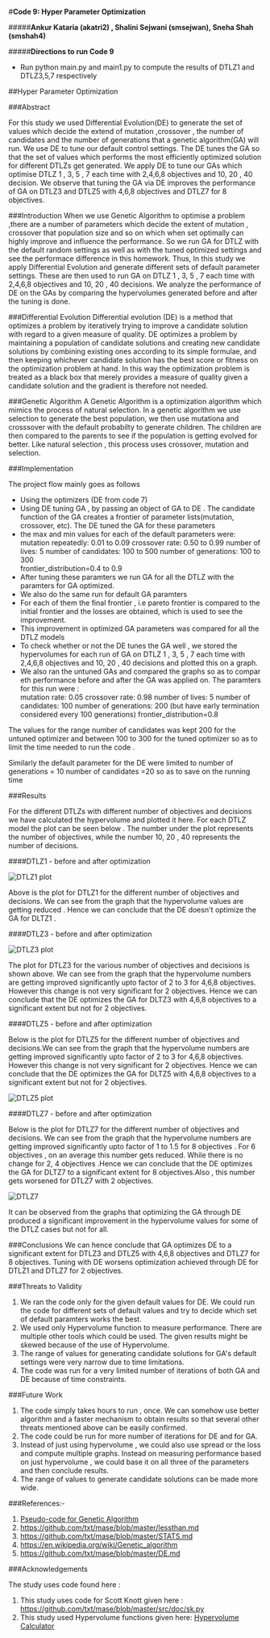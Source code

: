 #**Code 9: Hyper Parameter Optimization**

#####**Ankur Kataria (akatri2) , Shalini Sejwani (smsejwan), Sneha Shah (smshah4)**

#####**Directions to run Code 9**

* Run python main.py and main1.py to compute the results of DTLZ1 and DTLZ3,5,7 respectively

##Hyper Parameter Optimization

###Abstract

For this study we used Differential Evolution(DE) to generate the set of values which decide the extend of mutation ,crossover ,
the number of candidates and the number of generations that a genetic algorithm(GA) will run. We use DE to tune our default control
settings. The DE tunes the GA so that the set of values which performs the most efficiently optimized solution for different
DTLZs get generated. We apply DE to tune our GAs which optimise DTLZ 1 , 3, 5 , 7 each time with 2,4,6,8 objectives and 10, 20
, 40 decision. We observe that tuning the GA via DE improves the performance of GA on DTLZ3 and DTLZ5 with 4,6,8 objectives and DTLZ7
for 8 objectives.

###Introduction
When we use Genetic Algorithm to optimise a problem ,there are a number of parameters which decide the extent of mutation ,
crossover that population size and so on which when set optimally can highly improve and influence the performance. So we run GA for DTLZ with the default random settings as well as with the tuned optimized settings and see the performace difference in this homework. Thus, In this study we apply Differential Evolution and generate different sets of default parameter settings. These are then used to run GA on DTLZ 1 , 3, 5 , 7 each time with 2,4,6,8 objectives and 10, 20 , 40 decisions. We analyze the performance of DE on the GAs by comparing the hypervolumes generated before and after the tuning is done.


###Differential Evolution
Differential evolution (DE) is a method that optimizes a problem by iteratively trying to improve a candidate solution with regard to
a given measure of quality. DE optimizes a problem by maintaining a population of candidate solutions and creating new candidate
solutions by combining existing ones according to its simple formulae, and then keeping whichever candidate solution has the best
score or fitness on the optimization problem at hand. In this way the optimization problem is treated as a black box that merely
provides a measure of quality given a candidate solution and the gradient is therefore not needed.

###Genetic Algorithm
A Genetic Algorithm is a optimization algorithm which mimics the process of natural selection. In a genetic algorithm we use selection
to generate the best population, we then use mutationa and crosssover with the default probabilty to generate children. The children
are then compared to the parents to see if the population is getting evolved for better. Like natural selection , this process uses
crossover, mutation and selection.

###Implementation

The project flow mainly goes as follows
* Using the optimizers (DE from code 7)
* Using DE tuning GA , by passing an object of GA to DE . The candidate function of the GA creates a frontier of parameter lists(mutation, crossover, etc). The DE tuned the GA for these parameters
* the max and min values for each of the default parameters were:
mutation repeatedly: 0.01 to 0.09
crossover rate: 0.50 to 0.99
number of lives: 5
number of candidates: 100 to 500
number of generations: 100 to 300  
frontier_distribution=0.4 to 0.9
* After tuning these paramters we run GA for all the DTLZ with the paramters for GA optimized.
* We also do the same run for default GA paramters
* For each of them the final frontier , i.e pareto frontier is compared to the initial frontier and the losses are obtained, which is used to see the improvement.
* This improvement in optimized GA parameters was compared for all the DTLZ models
* To check whether or not the DE tunes the GA well , we stored the hypervolumes for each run of GA on DTLZ 1 , 3, 5 , 7 each time with
2,4,6,8 objectives and 10, 20 , 40 decisions and plotted this on a graph.
* We also ran the untuned GAs and compared the graphs so as to compar eth performance before and after
the GA was applied on. The paramters for this run were :  
mutation rate: 0.05
crossover rate: 0.98
number of lives: 5
number of candidates: 100
number of generations: 200 (but have early termination considered every 100 generations)
frontier_distribution=0.8

The values for the range number of candidates was kept 200 for the untuned optimizer and between 100 to 300 for the tuned
optimizer so as to limit the time needed to run the code .

Similarly the default parameter for the DE were limited to
 number of generations = 10
 number of candidates =20
so as to save on the running time

###Results

For the different DTLZs with different number of objectives and decisions we have calculated the hypervolume and plotted it here.
For each DTLZ model the plot can be seen below . The number under the plot represents the number of objectives, while the
number 10, 20 , 40 represents the number of decisions.

####DTLZ1 - before and after optimization

![DTLZ1 plot](/Img/dtlz1.png)

Above is the plot for DTLZ1 for the different number of objectives and decisions. We can see from the graph that the hypervolume
values are getting reduced . Hence we can conclude that the DE doesn't optimize the GA for DLTZ1 .

####DTLZ3 - before and after optimization

![DTLZ3 plot](/Img/dtlz3.png)

The plot for DTLZ3 for the various number of objectives and decisions is shown above.  We can see from the graph that the hypervolume
numbers are getting improved significantly upto factor of 2 to 3 for 4,6,8 objectives. However this change is not very
significant for 2 objectives. Hence we can conclude that the DE optimizes the GA for DLTZ3 with 4,6,8 objectives to a significant
extent but not for 2 objectives.

####DTLZ5 - before and after optimization

Below is the plot for DTLZ5 for the different number of objectives and decisions.We can see from the graph that the hypervolume
numbers are getting improved significantly upto factor of 2 to 3 for 4,6,8 objectives. However this change is not very
significant for 2 objectives. Hence we can conclude that the DE optimizes the GA for DLTZ5 with 4,6,8 objectives to a significant
extent but not for 2 objectives.

![DTLZ5 plot](/Img/dtlz5.png)

####DTLZ7 - before and after optimization

Below is the plot for DTLZ7 for the different number of objectives and decisions. We can see from the graph that the hypervolume
numbers are getting improved significantly upto factor of 1 to 1.5 for 8 objectives . For 6 objectives , on an average this number
gets reduced. While there is no change for 2, 4 objectives .Hence we can conclude that the DE optimizes the GA for DLTZ7
to a significant extent for 8 objectives.Also , this number gets worsened for DTLZ7 with 2 objectives.

![DTLZ7](/Img/dtlz7.png)

It can be observed from the graphs that optimizing the GA through DE produced a significant improvement in the
hypervolume values for some of the DTLZ cases but not for all.

###Conclusions
We can hence conclude that GA optimizes DE to a significant extent for DTLZ3 and DTLZ5 with 4,6,8 objectives and DTLZ7
for 8 objectives.
Tuning with DE worsens optimization achieved through DE for DTLZ1 and DTLZ7 for 2 objectives.

###Threats to Validity
1. We ran the code only for the given default values for DE. We could run the code for different sets of default values and try to
   decide which set of default paramters works the best.
2. We used only Hypervolume function to measure performance. There are multiple other tools which could be used. The given results might
   be skewed because of the use of Hypervolume.
3. The range of values for generating candidate solutions for GA's default settings were very narrow due to time limitations.
4. The code was run for a very limited number of iterations of both GA and DE because of time constraints.

###Future Work
1. The code simply takes hours to run , once. We can somehow use better algorithm and a faster mechanism to obtain results so that several other threats mentioned above can be easily confirmed.
1. The code could be run for more number of iterations for DE and for GA.
2. Instead of just using hypervolume , we could also use spread or the loss and compute multiple graphs. Instead on measuring
   performance based on just hypervolume , we could base it on all three of the parameters and then conclude results.
3. The range of values to generate candidate solutions can be made more wide.


###References:-

 1. [Pseudo-code for Genetic Algorithm](http://www.cleveralgorithms.com/nature-inspired/evolution/genetic_algorithm.html)
 2. https://github.com/txt/mase/blob/master/lessthan.md
 3. https://github.com/txt/mase/blob/master/STATS.md
 4. https://en.wikipedia.org/wiki/Genetic_algorithm
 5. https://github.com/txt/mase/blob/master/DE.md


###Acknowledgements

   The study uses code found here :
 1.  This study uses code for Scott Knott given here : https://github.com/txt/mase/blob/master/src/doc/sk.py
 2.  This study used Hypervolume functions given here:
     [Hypervolume Calculator](https://github.com/ai-se/storm/tree/master/PerformanceMetrics)
